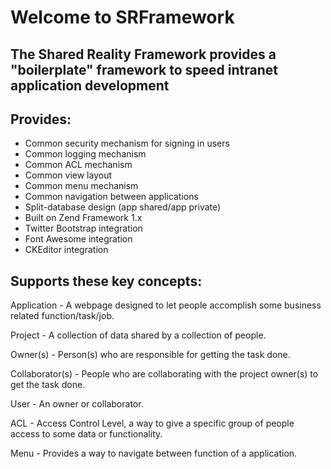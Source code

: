 # Welcome to SRFramework

## The Shared Reality Framework provides a "boilerplate" framework to speed intranet application development

Provides:
---------

* Common security mechanism for signing in users
* Common logging mechanism
* Common ACL mechanism
* Common view layout
* Common menu mechanism
* Common navigation between applications
* Split-database design (app shared/app private)
* Built on Zend Framework 1.x
* Twitter Bootstrap integration
* Font Awesome integration 
* CKEditor integration

Supports these key concepts:
----------------------------

Application - A webpage designed to let people accomplish some business related function/task/job. 

Project - A collection of data shared by a collection of people.

Owner(s) - Person(s) who are responsible for getting the task done.

Collaborator(s) - People who are collaborating with the project owner(s) to get the task done.

User - An owner or collaborator.
              
ACL - Access Control Level, a way to give a specific group of people access to some data or functionality.

Menu - Provides a way to navigate between function of a application.

